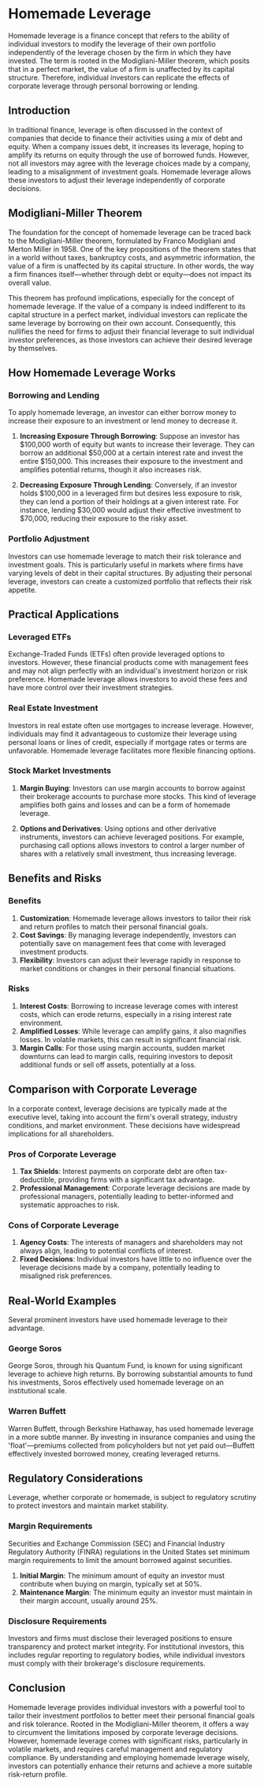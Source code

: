 # Homemade Leverage

Homemade leverage is a finance concept that refers to the ability of individual investors to modify the leverage of their own portfolio independently of the leverage chosen by the firm in which they have invested. The term is rooted in the Modigliani-Miller theorem, which posits that in a perfect market, the value of a firm is unaffected by its capital structure. Therefore, individual investors can replicate the effects of corporate leverage through personal borrowing or lending.

## Introduction

In traditional finance, leverage is often discussed in the context of companies that decide to finance their activities using a mix of debt and equity. When a company issues debt, it increases its leverage, hoping to amplify its returns on equity through the use of borrowed funds. However, not all investors may agree with the leverage choices made by a company, leading to a misalignment of investment goals. Homemade leverage allows these investors to adjust their leverage independently of corporate decisions.

## Modigliani-Miller Theorem

The foundation for the concept of homemade leverage can be traced back to the Modigliani-Miller theorem, formulated by Franco Modigliani and Merton Miller in 1958. One of the key propositions of the theorem states that in a world without taxes, bankruptcy costs, and asymmetric information, the value of a firm is unaffected by its capital structure. In other words, the way a firm finances itself—whether through debt or equity—does not impact its overall value.

This theorem has profound implications, especially for the concept of homemade leverage. If the value of a company is indeed indifferent to its capital structure in a perfect market, individual investors can replicate the same leverage by borrowing on their own account. Consequently, this nullifies the need for firms to adjust their financial leverage to suit individual investor preferences, as those investors can achieve their desired leverage by themselves.

## How Homemade Leverage Works

### Borrowing and Lending

To apply homemade leverage, an investor can either borrow money to increase their exposure to an investment or lend money to decrease it.

1. **Increasing Exposure Through Borrowing**: Suppose an investor has $100,000 worth of equity but wants to increase their leverage. They can borrow an additional $50,000 at a certain interest rate and invest the entire $150,000. This increases their exposure to the investment and amplifies potential returns, though it also increases risk.

2. **Decreasing Exposure Through Lending**: Conversely, if an investor holds $100,000 in a leveraged firm but desires less exposure to risk, they can lend a portion of their holdings at a given interest rate. For instance, lending $30,000 would adjust their effective investment to $70,000, reducing their exposure to the risky asset.

### Portfolio Adjustment

Investors can use homemade leverage to match their risk tolerance and investment goals. This is particularly useful in markets where firms have varying levels of debt in their capital structures. By adjusting their personal leverage, investors can create a customized portfolio that reflects their risk appetite.

## Practical Applications

### Leveraged ETFs

Exchange-Traded Funds (ETFs) often provide leveraged options to investors. However, these financial products come with management fees and may not align perfectly with an individual's investment horizon or risk preference. Homemade leverage allows investors to avoid these fees and have more control over their investment strategies.

### Real Estate Investment

Investors in real estate often use mortgages to increase leverage. However, individuals may find it advantageous to customize their leverage using personal loans or lines of credit, especially if mortgage rates or terms are unfavorable. Homemade leverage facilitates more flexible financing options.

### Stock Market Investments

1. **Margin Buying**: Investors can use margin accounts to borrow against their brokerage accounts to purchase more stocks. This kind of leverage amplifies both gains and losses and can be a form of homemade leverage.

2. **Options and Derivatives**: Using options and other derivative instruments, investors can achieve leveraged positions. For example, purchasing call options allows investors to control a larger number of shares with a relatively small investment, thus increasing leverage.

## Benefits and Risks

### Benefits

1. **Customization**: Homemade leverage allows investors to tailor their risk and return profiles to match their personal financial goals.
2. **Cost Savings**: By managing leverage independently, investors can potentially save on management fees that come with leveraged investment products.
3. **Flexibility**: Investors can adjust their leverage rapidly in response to market conditions or changes in their personal financial situations.

### Risks

1. **Interest Costs**: Borrowing to increase leverage comes with interest costs, which can erode returns, especially in a rising interest rate environment.
2. **Amplified Losses**: While leverage can amplify gains, it also magnifies losses. In volatile markets, this can result in significant financial risk.
3. **Margin Calls**: For those using margin accounts, sudden market downturns can lead to margin calls, requiring investors to deposit additional funds or sell off assets, potentially at a loss.

## Comparison with Corporate Leverage

In a corporate context, leverage decisions are typically made at the executive level, taking into account the firm's overall strategy, industry conditions, and market environment. These decisions have widespread implications for all shareholders. 

### Pros of Corporate Leverage

1. **Tax Shields**: Interest payments on corporate debt are often tax-deductible, providing firms with a significant tax advantage.
2. **Professional Management**: Corporate leverage decisions are made by professional managers, potentially leading to better-informed and systematic approaches to risk.

### Cons of Corporate Leverage

1. **Agency Costs**: The interests of managers and shareholders may not always align, leading to potential conflicts of interest.
2. **Fixed Decisions**: Individual investors have little to no influence over the leverage decisions made by a company, potentially leading to misaligned risk preferences.

## Real-World Examples

Several prominent investors have used homemade leverage to their advantage. 

### George Soros

George Soros, through his Quantum Fund, is known for using significant leverage to achieve high returns. By borrowing substantial amounts to fund his investments, Soros effectively used homemade leverage on an institutional scale.

### Warren Buffett

Warren Buffett, through Berkshire Hathaway, has used homemade leverage in a more subtle manner. By investing in insurance companies and using the 'float'—premiums collected from policyholders but not yet paid out—Buffett effectively invested borrowed money, creating leveraged returns.

## Regulatory Considerations

Leverage, whether corporate or homemade, is subject to regulatory scrutiny to protect investors and maintain market stability.

### Margin Requirements

Securities and Exchange Commission (SEC) and Financial Industry Regulatory Authority (FINRA) regulations in the United States set minimum margin requirements to limit the amount borrowed against securities. 

1. **Initial Margin**: The minimum amount of equity an investor must contribute when buying on margin, typically set at 50%.
2. **Maintenance Margin**: The minimum equity an investor must maintain in their margin account, usually around 25%.

### Disclosure Requirements

Investors and firms must disclose their leveraged positions to ensure transparency and protect market integrity. For institutional investors, this includes regular reporting to regulatory bodies, while individual investors must comply with their brokerage's disclosure requirements.

## Conclusion

Homemade leverage provides individual investors with a powerful tool to tailor their investment portfolios to better meet their personal financial goals and risk tolerance. Rooted in the Modigliani-Miller theorem, it offers a way to circumvent the limitations imposed by corporate leverage decisions. However, homemade leverage comes with significant risks, particularly in volatile markets, and requires careful management and regulatory compliance. By understanding and employing homemade leverage wisely, investors can potentially enhance their returns and achieve a more suitable risk-return profile.